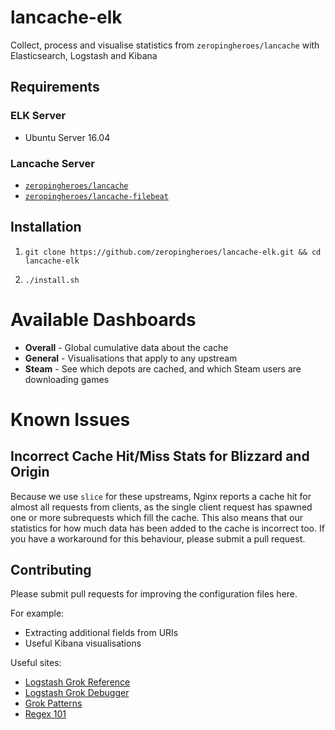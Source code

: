 # lancache-elk

Collect, process and visualise statistics from `zeropingheroes/lancache` with Elasticsearch, Logstash and Kibana

## Requirements

### ELK Server

* Ubuntu Server 16.04

### Lancache Server

* [`zeropingheroes/lancache`](https://github.com/zeropingheroes/lancache)
* [`zeropingheroes/lancache-filebeat`](https://github.com/zeropingheroes/lancache-filebeat)

## Installation

1. `git clone https://github.com/zeropingheroes/lancache-elk.git && cd lancache-elk`

2.  `./install.sh`

# Available Dashboards

* **Overall** - Global cumulative data about the cache
* **General** - Visualisations that apply to any upstream
* **Steam** - See which depots are cached, and which Steam users are downloading games

# Known Issues

## Incorrect Cache Hit/Miss Stats for Blizzard and Origin

Because we use `slice` for these upstreams, Nginx reports a cache hit for almost all requests from clients, as the single client request has spawned one or more subrequests which fill the cache.
This also means that our statistics for how much data has been added to the cache is incorrect too. If you have a workaround for this behaviour, please submit a pull request. 

## Contributing

Please submit pull requests for improving the configuration files here.

For example:

* Extracting additional fields from URIs
* Useful Kibana visualisations

Useful sites:

* [Logstash Grok Reference](https://www.elastic.co/guide/en/logstash/current/plugins-filters-grok.html)
* [Logstash Grok Debugger](https://grokdebug.herokuapp.com/)
* [Grok Patterns](https://github.com/logstash-plugins/logstash-patterns-core/blob/master/patterns/grok-patterns)
* [Regex 101](https://regex101.com/)
